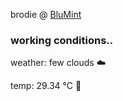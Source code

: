 brodie @ [BluMint](https://www.linkedin.com/company/blumint-io/)

<!--weather_start-->
### working conditions..

weather: few clouds ☁️

temp: 29.34 °C 🥶

<!--weather_end-->
